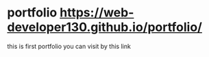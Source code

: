 # portfolio https://web-developer130.github.io/portfolio/
this is first portfolio
you can visit by this link

